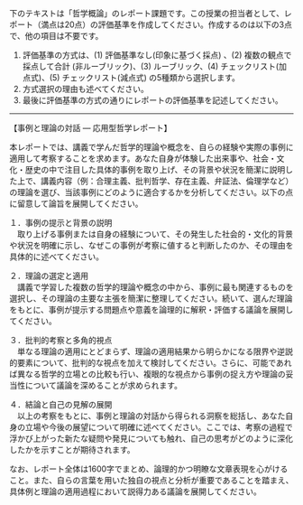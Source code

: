 下のテキストは「哲学概論」のレポート課題です。この授業の担当者として、レポート（満点は20点）の評価基準を作成してください。作成するのは以下の3点で、他の項目は不要です。

1. 評価基準の方式は、(1) 評価基準なし(印象に基づく採点) 、(2) 複数の観点で採点して合計  (非ルーブリック)、(3) ルーブリック、(4) チェックリスト(加点式)、(5) チェックリスト(減点式) の5種類から選択します。
2. 方式選択の理由も述べてください。
3. 最後に評価基準の方式の通りにレポートの評価基準を記述してください。

---------------------------------------
【事例と理論の対話 ― 応用型哲学レポート】

本レポートでは、講義で学んだ哲学的理論や概念を、自らの経験や実際の事例に適用して考察することを求めます。あなた自身が体験した出来事や、社会・文化・歴史の中で注目した具体的事例を取り上げ、その背景や状況を簡潔に説明した上で、講義内容（例：合理主義、批判哲学、存在主義、弁証法、倫理学など）の理論を選び、当該事例にどのように適合するかを分析してください。以下の点に留意して論旨を展開してください。

１．事例の提示と背景の説明  
　取り上げる事例または自身の経験について、その発生した社会的・文化的背景や状況を明確に示し、なぜこの事例が考察に値すると判断したのか、その理由を具体的に述べてください。

２．理論の選定と適用  
　講義で学習した複数の哲学的理論や概念の中から、事例に最も関連するものを選択し、その理論の主要な主張を簡潔に整理してください。続いて、選んだ理論をもとに、事例が提示する問題点や意義を論理的に解釈・評価する議論を展開してください。

３．批判的考察と多角的視点  
　単なる理論の適用にとどまらず、理論の適用結果から明らかになる限界や逆説的要素について、批判的な視点を加えて検討してください。さらに、可能であれば異なる哲学的立場との比較も行い、複眼的な視点から事例の捉え方や理論の妥当性について議論を深めることが求められます。

４．結論と自己の見解の展開  
　以上の考察をもとに、事例と理論の対話から得られる洞察を総括し、あなた自身の立場や今後の展望について明確に述べてください。ここでは、考察の過程で浮かび上がった新たな疑問や発見についても触れ、自己の思考がどのように深化したかを示すことが期待されます。

なお、レポート全体は1600字でまとめ、論理的かつ明瞭な文章表現を心がけること。また、自らの言葉を用いた独自の視点と分析が重要であることを踏まえ、具体例と理論の適用過程において説得力ある議論を展開してください。